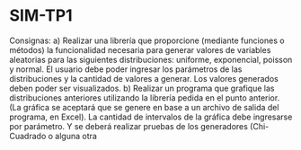 # SIM-TP1

Consignas:
a) Realizar una librería que proporcione (mediante funciones o métodos) la
funcionalidad necesaria para generar valores de variables aleatorias para las
siguientes distribuciones: uniforme, exponencial, poisson y normal.
El usuario debe poder ingresar los parámetros de las distribuciones y la cantidad
de valores a generar. Los valores generados deben poder ser visualizados.
b) Realizar un programa que grafique las distribuciones anteriores utilizando la
librería pedida en el punto anterior. (La gráfica se aceptará que se genere en
base a un archivo de salida del programa, en Excel).
La cantidad de intervalos de la gráfica debe ingresarse por parámetro. Y se
deberá realizar pruebas de los generadores (Chi-Cuadrado o alguna otra
